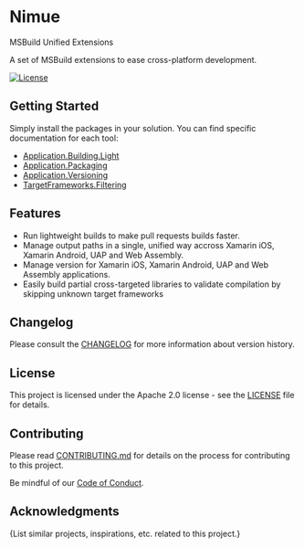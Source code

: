 # Nimue

MSBuild Unified Extensions

A set of MSBuild extensions to ease cross-platform development.

[![License](https://img.shields.io/badge/License-Apache%202.0-blue.svg)](LICENSE)

## Getting Started

Simply install the packages in your solution. You can find specific documentation for each tool:
- [Application.Building.Light](/src/Application.Building.Light/Readme.md)
- [Application.Packaging](/src/Application.Packaging/Readme.md)
- [Application.Versioning](/src/Application.Versioning/Readme.md)
- [TargetFrameworks.Filtering](/src/TargetFrameworks.Filtering/Readme.md)

## Features

- Run lightweight builds to make pull requests builds faster.
- Manage output paths in a single, unified way accross Xamarin iOS, Xamarin Android, UAP and Web Assembly.
- Manage version for Xamarin iOS, Xamarin Android, UAP and Web Assembly applications.
- Easily build partial cross-targeted libraries to validate compilation by skipping unknown target frameworks

## Changelog

Please consult the [CHANGELOG](CHANGELOG.md) for more information about version
history.

## License

This project is licensed under the Apache 2.0 license - see the
[LICENSE](LICENSE) file for details.

## Contributing

Please read [CONTRIBUTING.md](CONTRIBUTING.md) for details on the process for
contributing to this project.

Be mindful of our [Code of Conduct](CODE_OF_CONDUCT.md).

## Acknowledgments

{List similar projects, inspirations, etc. related to this project.}

